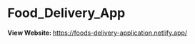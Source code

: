﻿# Food_Delivery_App

<strong> View Website: </strong> https://foods-delivery-application.netlify.app/
